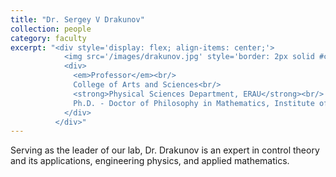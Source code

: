 ```yaml
---
title: "Dr. Sergey V Drakunov"
collection: people
category: faculty
excerpt: "<div style='display: flex; align-items: center;'>
            <img src='/images/drakunov.jpg' style='border: 2px solid #ccc; border-radius: 10px; width: 25%; margin-right: 1rem;'>
            <div>
              <em>Professor</em><br/>
              College of Arts and Sciences<br/>
              <strong>Physical Sciences Department, ERAU</strong><br/>
              Ph.D. - Doctor of Philosophy in Mathematics, Institute of Control Science
            </div>
          </div>"
---
```


Serving as the leader of our lab, Dr. Drakunov is an expert in control theory and its applications, engineering physics, and applied mathematics.
